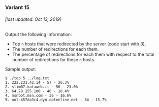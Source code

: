### Variant 15

###### [last updated: Oct 13, 2019]

Output the following information:

* Top `n` hosts that were redirected by the server (code start with 3).
* The number of redirections for each them.
* The percentage of redirections for each them with respect to the total number of redirections for these `n` hosts.

Sample output:

```
$ ./top 5 ../log.txt
1. 222.231.42.14 - 57 - 26.3%
2. slim07.kataweb.it - 50 - 23.0%
3. 64.78.155.100 - 40 - 18.4%
4. msnbot.msn.com - 36 - 16.6%
5. ool-457da3c4.dyn.optonline.net - 34 - 15.7%
```
